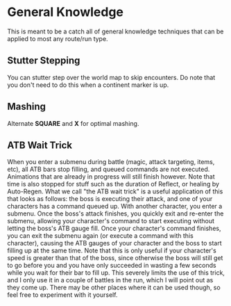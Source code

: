 # General Knowledge

This is meant to be a catch all of general knowledge techniques that can be
applied to most any route/run type.

## Stutter Stepping

You can stutter step over the world map to skip encounters. Do note that you
don't need to do this when a continent marker is up.

## Mashing

Alternate **SQUARE** and **X** for optimal mashing.

## ATB Wait Trick

When you enter a submenu during battle (magic, attack targeting, items, etc),
all ATB bars stop filling, and queued commands are not executed. Animations that
are already in progress will still finish however. Note that time is also
stopped for stuff such as the duration of Reflect, or healing by Auto-Regen.
What we call "the ATB wait trick" is a useful application of this that looks as
follows: the boss is executing their attack, and one of your characters has a
command queued up. With another character, you enter a submenu. Once the boss's
attack finishes, you quickly exit and re-enter the submenu, allowing your
character's command to start executing without letting the boss's ATB gauge
fill. Once your character's command finishes, you can exit the submenu again
(or execute a command with this character), causing the ATB gauges of your
character and the boss to start filling up at the same time. Note that this is
only useful if your character's speed is greater than that of the boss, since
otherwise the boss will still get to go before you and you have only succeeded
in wasting a few seconds while you wait for their bar to fill up. This severely
limits the use of this trick, and I only use it in a couple of battles in the
run, which I will point out as they come up. There may be other places where it
can be used though, so feel free to experiment with it yourself.